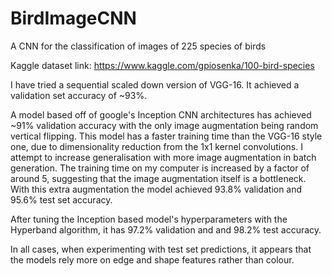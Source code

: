 # BirdImageCNN
A CNN for the classification of images of 225 species of birds

Kaggle dataset link:
https://www.kaggle.com/gpiosenka/100-bird-species

I have tried a sequential scaled down version of VGG-16. It achieved a validation set accuracy of ~93%.

A model based off of google's Inception CNN architectures has achieved ~91% validation accuracy with the only image augmentation being random vertical flipping.
This model has a faster training time than the VGG-16 style one, due to dimensionality reduction from the 1x1 kernel convolutions. I attempt to increase generalisation with more image augmentation in batch generation. The training time on my computer is increased by a factor of around 5, suggesting that the image augmentation itself is a bottleneck. With this extra augmentation the model achieved 93.8% validation and 95.6% test set accuracy.

After tuning the Inception based model's hyperparameters with the Hyperband algorithm, it has 97.2% validation and and 98.2% test accuracy.

In all cases, when experimenting with test set predictions, it appears that the models rely more on edge and shape features rather than colour.
